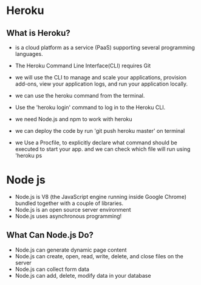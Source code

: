 # Heroku #

## What is Heroku? ##
- is a cloud platform as a service (PaaS) supporting several programming languages.
- The Heroku Command Line Interface(CLI) requires Git

- we will use the CLI to manage and scale your applications, provision add-ons, view your application logs, and run your application locally.
- we can use the heroku command from the terminal.
- Use the 'heroku login' command to log in to the Heroku CLI.
- we need Node.js and npm to work with heroku
- we can deploy the code by run 'git push heroku master' on terminal
- we Use a Procfile, to explicitly declare what command should be executed to start your app. and we can check which file will run using 'heroku ps


# Node js #
- Node.js is V8 (the JavaScript engine running inside Google Chrome) bundled together with a couple of libraries.
- Node.js is an open source server environment
- Node.js uses asynchronous programming!



## What Can Node.js Do? ##
- Node.js can generate dynamic page content
- Node.js can create, open, read, write, delete, and close files on the server
- Node.js can collect form data
- Node.js can add, delete, modify data in your database

